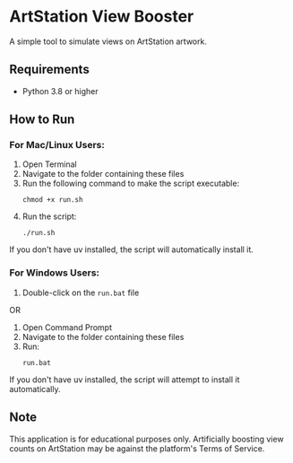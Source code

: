 # ArtStation View Booster

A simple tool to simulate views on ArtStation artwork.

## Requirements

- Python 3.8 or higher

## How to Run

### For Mac/Linux Users:

1. Open Terminal
2. Navigate to the folder containing these files
3. Run the following command to make the script executable:
   ```
   chmod +x run.sh
   ```
4. Run the script:
   ```
   ./run.sh
   ```

If you don't have uv installed, the script will automatically install it.

### For Windows Users:

1. Double-click on the `run.bat` file

OR

1. Open Command Prompt
2. Navigate to the folder containing these files
3. Run:
   ```
   run.bat
   ```

If you don't have uv installed, the script will attempt to install it automatically.

## Note

This application is for educational purposes only. Artificially boosting view counts on ArtStation may be against the platform's Terms of Service.
